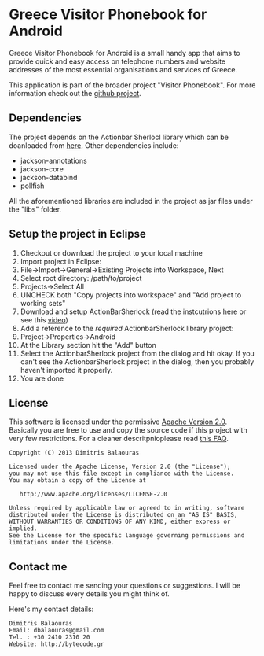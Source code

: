 Greece Visitor Phonebook for Android
====================================

Greece Visitor Phonebook for Android is a small handy app that aims to provide quick and easy access on telephone numbers and website addresses of the most essential organisations and services of Greece.

This application is part of the broader project "Visitor Phonebook". For more information check out the [github project][1].


## Dependencies

The project depends on the Actionbar Sherlocl library which can be doanloaded from [here][2].
Other dependencies include:
* jackson-annotations
* jackson-core
* jackson-databind
* pollfish

All the aforementioned libraries are included in the project as jar files under the "libs" folder.

## Setup the project in Eclipse

1. Checkout or download the project to your local machine
2. Import project in Eclipse:
  1. File->Import->General->Existing Projects into Workspace, Next
  2. Select root directory: /path/to/project
  3. Projects->Select All
  4. UNCHECK both "Copy projects into workspace" and "Add project to working sets"
3. Download and setup ActionBarSherlock (read the instcutrions [here][2] or see this [video][3]) 
4. Add a reference to the *required* ActionbarSherlock library project:
  1. Project->Properties->Android
  2. At the Library section hit the "Add" button
  3. Select the ActionbarSherlock project from the dialog and hit okay. If you can't see the ActionbarSherlock project in the dialog, then you probably haven't imported it properly.
5. You are done


## License

This software is licensed under the permissive [Apache Version 2.0](http://www.apache.org/licenses/LICENSE-2.0.html). Basically you are free to use and copy the source code if this project with very few restrictions. For a cleaner descritpnioplease read [this FAQ](http://www.apache.org/foundation/license-faq.html#WhatDoesItMEAN).

    Copyright (C) 2013 Dimitris Balaouras

    Licensed under the Apache License, Version 2.0 (the "License");
    you may not use this file except in compliance with the License.
    You may obtain a copy of the License at

       http://www.apache.org/licenses/LICENSE-2.0

    Unless required by applicable law or agreed to in writing, software
    distributed under the License is distributed on an "AS IS" BASIS,
    WITHOUT WARRANTIES OR CONDITIONS OF ANY KIND, either express or implied.
    See the License for the specific language governing permissions and
    limitations under the License.

## Contact me

Feel free to contact me sending your questions or suggestions. I will be happy to discuss every details you might think of.

Here's my contact details:

    Dimitris Balaouras
    Email: dbalaouras@gmail.com
    Tel. : +30 2410 2310 20
    Website: http://bytecode.gr

[1]: https://github.com/dbalaouras/visitorphonebook
[2]: http://actionbarsherlock.com/
[3]: http://www.youtube.com/watch?v=4GJ6yY1lNNY#t=119
[4]: http://bytecode.gr
